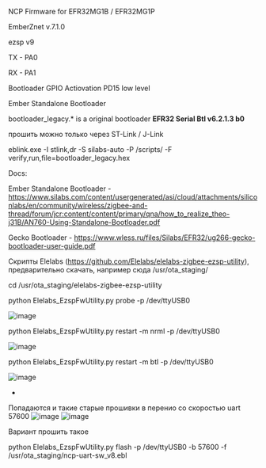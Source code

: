 NCP Firmware for EFR32MG1B / EFR32MG1P

EmberZnet v.7.1.0

ezsp v9

TX - PA0

RX - PA1


Bootloader GPIO Actiovation PD15 low level



Ember Standalone Bootloader

bootloader_legacy.* is a original bootloader __EFR32 Serial Btl v6.2.1.3 b0__

прошить можно только через ST-Link / J-Link

eblink.exe -I stlink,dr -S silabs-auto -P /scripts/ -F verify,run,file=bootloader_legacy.hex


Docs:

Ember Standalone Bootloader - https://www.silabs.com/content/usergenerated/asi/cloud/attachments/siliconlabs/en/community/wireless/zigbee-and-thread/forum/jcr:content/content/primary/qna/how_to_realize_theo-j31B/AN760-Using-Standalone-Bootloader.pdf

Gecko Bootloader - https://www.wless.ru/files/Silabs/EFR32/ug266-gecko-bootloader-user-guide.pdf



Скрипты Elelabs (https://github.com/Elelabs/elelabs-zigbee-ezsp-utility), предварительно скачать, например сюда /usr/ota_staging/

cd /usr/ota_staging/elelabs-zigbee-ezsp-utility

python Elelabs_EzspFwUtility.py probe -p /dev/ttyUSB0

![image](https://user-images.githubusercontent.com/10882718/198719216-f3f14694-351c-4679-b59d-e1f0c724fcb8.png)


python Elelabs_EzspFwUtility.py restart -m nrml -p /dev/ttyUSB0

![image](https://user-images.githubusercontent.com/10882718/198719110-ea99b3ac-4a54-45b7-ab11-4450718c6e52.png)


python Elelabs_EzspFwUtility.py restart -m btl -p /dev/ttyUSB0

![image](https://user-images.githubusercontent.com/10882718/198719050-d7779da7-d747-490a-b643-41d6002be01e.png)



-
Попадаются и такие старые прошивки в перенио со скоростью uart 57600
![image](https://user-images.githubusercontent.com/10882718/198722160-1716bc21-0345-4f55-96af-8fc2c7b65a99.png)
![image](https://user-images.githubusercontent.com/10882718/198722250-80862e54-a437-42a3-b313-8b68fe22fe6c.png)

Вариант прошить такое

python Elelabs_EzspFwUtility.py flash -p /dev/ttyUSB0 -b 57600 -f /usr/ota_staging/ncp-uart-sw_v8.ebl
